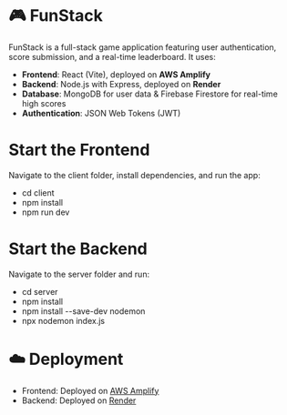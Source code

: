 # 🎮 FunStack

FunStack is a full-stack game application featuring user authentication, score submission, and a real-time leaderboard. It uses:

- **Frontend**: React (Vite), deployed on **AWS Amplify**
- **Backend**: Node.js with Express, deployed on **Render**
- **Database**: MongoDB for user data & Firebase Firestore for real-time high scores
- **Authentication**: JSON Web Tokens (JWT)

# Start the Frontend

Navigate to the client folder, install dependencies, and run the app:

- cd client
- npm install
- npm run dev

# Start the Backend

Navigate to the server folder and run:

- cd server
- npm install
- npm install --save-dev nodemon
- npx nodemon index.js

# ☁️ Deployment

- Frontend: Deployed on [AWS Amplify](https://main.d10rdlhirhiynh.amplifyapp.com/)
- Backend: Deployed on [Render](https://fun-stack-server.onrender.com)
